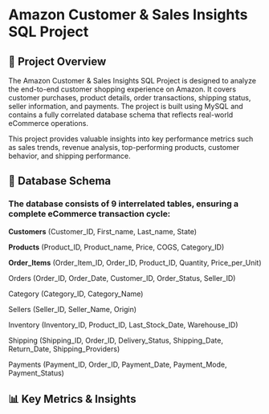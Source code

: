 # Amazon Customer & Sales Insights SQL Project

## 📌 Project Overview

The Amazon Customer & Sales Insights SQL Project is designed to analyze the end-to-end customer shopping experience on Amazon. It covers customer purchases, product details, order transactions, shipping status, seller information, and payments. The project is built using MySQL and contains a fully correlated database schema that reflects real-world eCommerce operations.

This project provides valuable insights into key performance metrics such as sales trends, revenue analysis, top-performing products, customer behavior, and shipping performance.

## 📂 Database Schema
### **The database consists of 9 interrelated tables, ensuring a complete eCommerce transaction cycle:**

**Customers** (Customer_ID, First_name, Last_name, State)

**Products** (Product_ID, Product_name, Price, COGS, Category_ID)

**Order_Items** (Order_Item_ID, Order_ID, Product_ID, Quantity, Price_per_Unit)

Orders (Order_ID, Order_Date, Customer_ID, Order_Status, Seller_ID)

Category (Category_ID, Category_Name)

Sellers (Seller_ID, Seller_Name, Origin)

Inventory (Inventory_ID, Product_ID, Last_Stock_Date, Warehouse_ID)

Shipping (Shipping_ID, Order_ID, Delivery_Status, Shipping_Date, Return_Date, Shipping_Providers)

Payments (Payment_ID, Order_ID, Payment_Date, Payment_Mode, Payment_Status)

## 📊 Key Metrics & Insights


























